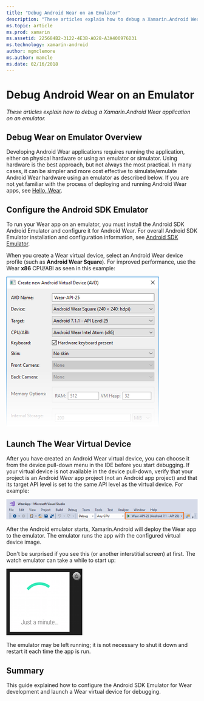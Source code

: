 ```yaml
---
title: "Debug Android Wear on an Emulator"
description: "These articles explain how to debug a Xamarin.Android Wear application on an emulator."
ms.topic: article
ms.prod: xamarin
ms.assetid: 225684B2-3122-4E3B-A028-A3A400976D31
ms.technology: xamarin-android
author: mgmclemore
ms.author: mamcle
ms.date: 02/16/2018
---
```


# Debug Android Wear on an Emulator

_These articles explain how to debug a Xamarin.Android Wear application on an emulator._

## Debug Wear on Emulator Overview

Developing Android Wear applications requires running the application,
either on physical hardware or using an emulator or simulator. Using
hardware is the best approach, but not always the most practical. In
many cases, it can be simpler and more cost effective to
simulate/emulate Android Wear hardware using an emulator as described
below. If you are not yet familiar with the process of deploying and
running Android Wear apps, see
[Hello, Wear](~/android/wear/get-started/hello-wear.md).

## Configure the Android SDK Emulator

To run your Wear app on an emulator, you must install the Android SDK
Android Emulator and configure it for Android Wear. For overall Android
SDK Emulator installation and configuration information, see 
[Android SDK Emulator](~/android/deploy-test/debugging/android-sdk-emulator/index.md).

When you create a Wear virtual device, select an Android Wear device
profile (such as **Android Wear Square**). For improved performance,
use the Wear **x86** CPU/ABI as seen in this example:

[![Example Wear virtual device configuration](debug-on-emulator-images/01-wear-avd-example-sml.png)](debug-on-emulator-images/01-wear-avd-example.png)


## Launch The Wear Virtual Device 

After you have created an Android Wear virtual device, you can choose
it from the device pull-down menu in the IDE before you start
debugging. If your virtual device is not available in the device
pull-down, verify that your project is an Android *Wear* app project
(not an Android app project) and that its target API level is set to
the same API level as the virtual device. For example:

[ ![Choosing a Wear AVD in Visual Studio device menu](debug-on-emulator-images/vs/choose-wear-sim.png)](debug-on-emulator-images/vs/choose-wear-sim.png)

After the Android emulator starts, Xamarin.Android will deploy the Wear
app to the emulator. The emulator runs the app with the configured
virtual device image.

Don't be surprised if you see this (or another interstitial screen) at 
first. The watch emulator can take a while to start up: 

![Watch emulator displays Just a minute ...](debug-on-emulator-images/please-wait.png)

The emulator may be left running; it is not necessary to shut it down
and restart it each time the app is run.

 
## Summary
 
This guide explained how to configure the Android SDK Emulator for Wear
development and launch a Wear virtual device for debugging.
